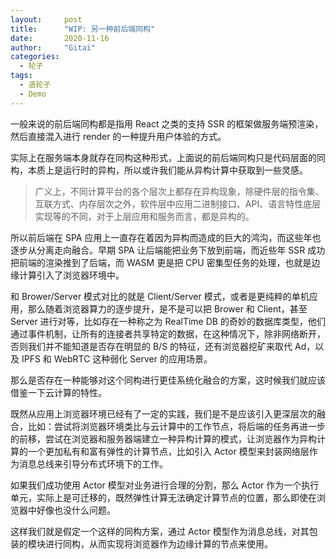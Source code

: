 ```yaml
---
layout:     post
title:      "WIP: 另一种前后端同构"
date:       2020-11-16
author:     "Gitai"
categories:
  - 轮子
tags:
  - 造轮子
  - Demo
---
```


<!-- > 基于 Actor 模型的前后端同构的边缘计算方案的设计和实现 -->

一般来说的前后端同构都是指用 React 之类的支持 SSR 的框架做服务端预渲染，然后直接混入进行 render 的一种提升用户体验的方式。

实际上在服务端本身就存在同构这种形式，上面说的前后端同构只是代码层面的同构，本质上是运行时的异构，所以或许我们能从异构计算中获取到一些灵感。

> 广义上，不同计算平台的各个层次上都存在异构现象，除硬件层的指令集、互联方式、内存层次之外，软件层中应用二进制接口、API、语言特性底层实现等的不同，对于上层应用和服务而言，都是异构的。

所以前后端在 SPA 应用上一直存在着因为异构而造成的巨大的鸿沟，而这些年也逐步从分离走向融合。早期 SPA 让后端能把业务下放到前端，而近些年 SSR 成功把前端的渲染推到了后端，而 WASM 更是把 CPU 密集型任务的处理，也就是边缘计算引入了浏览器环境中。

和 Brower/Server 模式对比的就是 Client/Server 模式，或者是更纯粹的单机应用，那么随着浏览器算力的逐步提升，是不是可以把 Brower 和 Client，甚至 Server 进行对等，比如存在一种称之为 RealTime DB 的奇妙的数据库类型，他们通过事件机制，让所有的连接者共享特定的数据，在这种情况下，除非网络断开，否则我们并不能知道是否存在明显的 B/S 的特征，还有浏览器挖矿来取代 Ad，以及 IPFS 和 WebRTC 这种弱化 Server 的应用场景。

那么是否存在一种能够对这个同构进行更佳系统化融合的方案，这时候我们就应该借鉴一下云计算的特性。

既然从应用上浏览器环境已经有了一定的实践，我们是不是应该引入更深层次的融合，比如：尝试将浏览器环境类比与云计算中的工作节点，将后端的任务再进一步的前移，尝试在浏览器和服务器端建立一种异构计算的模式，让浏览器作为异构计算的一个更加私有和富有弹性的计算节点，比如引入 Actor 模型来封装网络层作为消息总线来引导分布式环境下的工作。

如果我们成功使用 Actor 模型对业务进行合理的分割，那么 Actor 作为一个执行单元，实际上是可迁移的，既然弹性计算无法确定计算节点的位置，那么即使在浏览器中好像也没什么问题。

这样我们就是假定一个这样的同构方案，通过 Actor 模型作为消息总线，对其包装的模块进行同构，从而实现将浏览器作为边缘计算的节点来使用。




<!-- > Ray https://zhuanlan.zhihu.com/p/64051646
> Ray 实现了动态任务图计算模型，即，Ray 将应用建模为一个在运行过程中动态生成依赖的任务图。在此模型之上，Ray 提供了角色模型（Actor）和并行任务模型（task-parallel）的编程范式。Ray 对混合计算范式的支持使其有别于与像 CIEL 一样只提供并行任务抽象和像 Orleans 或 Akka 一样只提供角色模型抽象的系统。
> Stateless, Stateful or Actor service https://www.dajbych.net/stateless-stateful-or-actor-service -->
